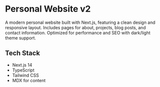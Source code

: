 # Personal Website v2

A modern personal website built with Next.js, featuring a clean design and responsive layout. Includes pages for about, projects, blog posts, and contact information. Optimized for performance and SEO with dark/light theme support.

## Tech Stack
- Next.js 14
- TypeScript
- Tailwind CSS
- MDX for content

